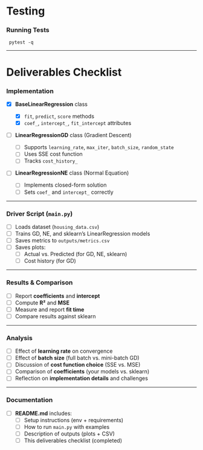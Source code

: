 # Testing

### Running Tests

```
 pytest -q
```

---

# Deliverables Checklist

### Implementation

- [x] **BaseLinearRegression** class

  - [x] `fit`, `predict`, `score` methods
  - [x] `coef_`, `intercept_`, `fit_intercept` attributes

- [ ] **LinearRegressionGD** class (Gradient Descent)

  - [ ] Supports `learning_rate`, `max_iter`, `batch_size`, `random_state`
  - [ ] Uses SSE cost function
  - [ ] Tracks `cost_history_`

- [ ] **LinearRegressionNE** class (Normal Equation)
  - [ ] Implements closed-form solution
  - [ ] Sets `coef_` and `intercept_` correctly

---

### Driver Script (`main.py`)

- [ ] Loads dataset (`housing_data.csv`)
- [ ] Trains GD, NE, and sklearn’s LinearRegression models
- [ ] Saves metrics to `outputs/metrics.csv`
- [ ] Saves plots:
  - [ ] Actual vs. Predicted (for GD, NE, sklearn)
  - [ ] Cost history (for GD)

---

### Results & Comparison

- [ ] Report **coefficients** and **intercept**
- [ ] Compute **R²** and **MSE**
- [ ] Measure and report **fit time**
- [ ] Compare results against sklearn

---

### Analysis

- [ ] Effect of **learning rate** on convergence
- [ ] Effect of **batch size** (full batch vs. mini-batch GD)
- [ ] Discussion of **cost function choice** (SSE vs. MSE)
- [ ] Comparison of **coefficients** (your models vs. sklearn)
- [ ] Reflection on **implementation details** and challenges

---

### Documentation

- [ ] **README.md** includes:
  - [ ] Setup instructions (env + requirements)
  - [ ] How to run `main.py` with examples
  - [ ] Description of outputs (plots + CSV)
  - [ ] This deliverables checklist (completed)
